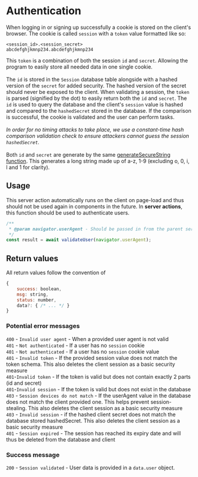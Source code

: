 # Authentication

When logging in or signing up successfully a cookie is stored on the client's
browser. The cookie is called `session` with a `token` value formatted like so:

```
<session_id>.<session_secret>
abcdefghjkmnp234.abcdefghjkmnp234
```

This `token` is a combination of both the session `id` and `secret`. Allowing
the program to easily store all needed data in one single cookie.
<br> <br> The `id` is stored in the `Session` database table alongside with a
hashed version of the `secret` for added security. The hashed version of the
secret should never be exposed to the client. When validating a session, the
`token` is parsed (signified by the dot) to easily return both the `id` and
`secret`. The `id` is used to query the database and the client's `session`
value is hashed and compared to the `hashedSecret` stored in the database. If
the comparison is successful, the cookie is validated and the user can perform
tasks.
<br> <br> _In order for no timing attacks to take place, we use a constant-time
hash comparison validation check to ensure attackers cannot guess the session
`hashedSecret`._
<br> <br> Both `id` and `secret` are generate by the same
[generateSecureString function](https://github.com/parachataha/seagull/blob/main/src/lib/sessions/generateSecureString.ts).
This generates a long string made up of a-z, 1-9 (excluding o, 0, i, l and 1 for
clarity).

## Usage

This server action automatically runs on the client on page-load and thus should
not be used again in components in the future. In **server actions**, this
function should be used to authenticate users.

```js
/**
 * @param navigator.userAgent - Should be passed in from the parent server action from the client
 */
const result = await validateUser(navigator.userAgent);
```

## Return values

All return values follow the convention of

```js
{
    success: boolean,
    msg: string,
    status: number,
    data?: { /* ... */ }
}
```

### Potential error messages

`400` - `Invalid user agent` - When a provided user agent is not valid
<br> `401` - `Not authenticated` - If a user has no `session` cookie
<br> `401` - `Not authenticated` - If a user has no `session` cookie value
<br> `401` - `Invalid token` - If the provided session value does not match the
token schema. This also deletes the client session as a basic security measure
<br> `401`-`Invalid token` - If the token is valid but does not contain exactly
2 parts (id and secret)
<br> `401`-`Invalid session` - If the token is valid but does not exist in the
database
<br> `403` - `Session devices do not match` - If the userAgent value in the
database does not match the client provided one. This helps prevent
session-stealing. This also deletes the client session as a basic security
measure
<br> `403` - `Invalid session` - if the hashed client secret does not match the
database stored hashedSecret. This also deletes the client session as a basic
security measure
<br> `401` - `Session expired` - The session has reached its expiry date and
will thus be deleted from the database and client

### Success message

`200` - `Session validated` - User data is provided in a `data.user` object.
